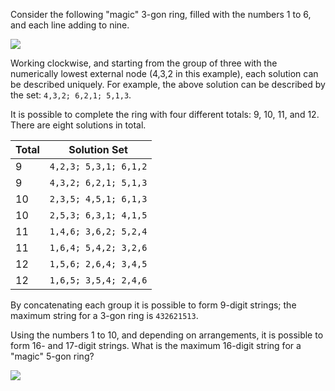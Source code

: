 Consider the following "magic" 3-gon ring, filled with the numbers 1 to 6, and each line adding to nine.

![](https://projecteuler.net/project/images/p068_1.gif)

Working clockwise, and starting from the group of three with the numerically lowest external node (4,3,2 in this example), each solution can be described uniquely.
For example, the above solution can be described by the set: `4,3,2; 6,2,1; 5,1,3`.

It is possible to complete the ring with four different totals: 9, 10, 11, and 12. There are eight solutions in total.

Total |      Solution Set
------|------------------------
9     |  `4,2,3; 5,3,1; 6,1,2`
9     |  `4,3,2; 6,2,1; 5,1,3`
10    |  `2,3,5; 4,5,1; 6,1,3`
10    |  `2,5,3; 6,3,1; 4,1,5`
11    |  `1,4,6; 3,6,2; 5,2,4`
11    |  `1,6,4; 5,4,2; 3,2,6`
12    |  `1,5,6; 2,6,4; 3,4,5`
12    |  `1,6,5; 3,5,4; 2,4,6`

By concatenating each group it is possible to form 9-digit strings; the maximum string for a 3-gon ring is `432621513`.

Using the numbers 1 to 10, and depending on arrangements, it is possible to form 16- and 17-digit strings.
What is the maximum 16-digit string for a "magic" 5-gon ring?

![](https://projecteuler.net/project/images/p068_2.gif)